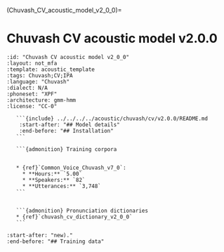 
(Chuvash_CV_acoustic_model_v2_0_0)=
# Chuvash CV acoustic model v2.0.0

``````{acoustic} Chuvash CV acoustic model v2.0.0
:id: "Chuvash CV acoustic model v2_0_0"
:layout: not_mfa
:template: acoustic_template
:tags: Chuvash;CV;IPA
:language: "Chuvash"
:dialect: N/A
:phoneset: "XPF"
:architecture: gmm-hmm
:license: "CC-0"

   ```{include} ../../../../acoustic/chuvash/cv/v2.0.0/README.md
    :start-after: "## Model details"
    :end-before: "## Installation"
   ```

   ```{admonition} Training corpora


   * {ref}`Common_Voice_Chuvash_v7_0`:
     * **Hours:** `5.00`
     * **Speakers:** `82`
     * **Utterances:** `3,748`
   ```


   ```{admonition} Pronunciation dictionaries
   * {ref}`chuvash_cv_dictionary_v2_0_0`
   ```
``````

```{include} ../../../../acoustic/chuvash/cv/v2.0.0/README.md
:start-after: "new)."
:end-before: "## Training data"
```
